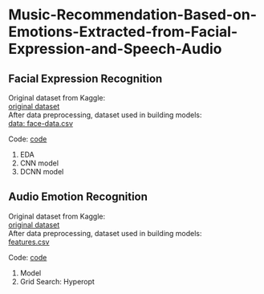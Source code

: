 # Music-Recommendation-Based-on-Emotions-Extracted-from-Facial-Expression-and-Speech-Audio

## Facial Expression Recognition
Original dataset from Kaggle: <br>
[original dataset](https://github.com/tsaokaiting/Music-Recommendation-Based-on-Emotions-Extracted-from-Facial-Expression-and-Speech-Audio/releases/tag/v0)<br>
After data preprocessing, dataset used in building models: <br>
[data: face-data.csv](https://github.com/tsaokaiting/Music-Recommendation-Based-on-Emotions-Extracted-from-Facial-Expression-and-Speech-Audio/releases/tag/v1)<br>

Code: [code](https://github.com/tsaokaiting/Music-Recommendation-Based-on-Emotions-Extracted-from-Facial-Expression-and-Speech-Audio/tree/main/Facial%20Expression%20Recognition)<br>
1. EDA <br>
2. CNN model <br>
3. DCNN model <br>

## Audio Emotion Recognition
Original dataset from Kaggle: <br>
[original dataset](https://www.kaggle.com/datasets/uwrfkaggler/ravdess-emotional-speech-audio)<br>
After data preprocessing, dataset used in building models: <br>
[features.csv](https://github.com/tsaokaiting/Music-Recommendation-Based-on-Emotions-Extracted-from-Facial-Expression-and-Speech-Audio/tree/main/Audio%20Emotion%20Recognition)<br>

Code: [code](https://github.com/tsaokaiting/Music-Recommendation-Based-on-Emotions-Extracted-from-Facial-Expression-and-Speech-Audio/tree/main/Audio%20Emotion%20Recognition)<br>
1. Model <br>
2. Grid Search: Hyperopt <br>
